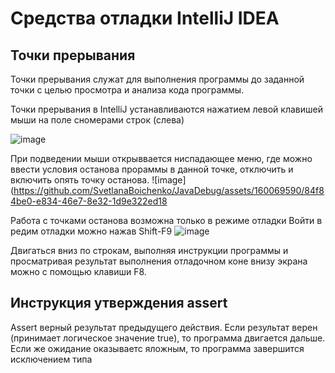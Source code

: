 # Средства отладки IntelliJ IDEA
## Точки прерывания
Точки прерывания служат для выполнения программы до заданной точки с целью просмотра и анализа кода программы.

Точки прерывания в IntelliJ устанавливаются нажатием  левой клавишей мыши на поле сномерами строк (слева)

![image](https://github.com/SvetlanaBoichenko/JavaDebug/assets/160069590/2c13b008-1f02-4886-985f-ef338d857833)

При подведении мыши открыввается ниспадающее меню, где можно ввести условия останова прораммы в данной точке, отключить и включить опять точку останова.
![image](https://github.com/SvetlanaBoichenko/JavaDebug/assets/160069590/84f84be0-e834-46e7-8e32-1d9e322ed18

Работа с точками останова возможна только в режиме отладки
Войти в редим отладки можно нажав Shift-F9
![image](https://github.com/SvetlanaBoichenko/JavaDebug/assets/160069590/b36776cf-e8f9-4ab6-8ac9-8330f4ab2ef6)

Двигаться вниз по строкам, выполняя инструкции программы и просматривая результат выполнения отладочном коне внизу экрана
можно с помощью клавиши F8.

## Инструкция утверждения assert
Assert верный результат предыдущего действия. Если результат верен (принимает логическое значение true), то программа двигается дальше.
Если же ожидание оказываетс яложным, то программа завершится исключением типа 
